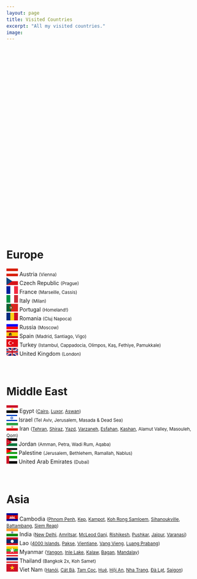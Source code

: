 ```yaml
---
layout: page
title: Visited Countries
excerpt: "All my visited countries."
image:
---
```


<script src="https://www.amcharts.com/lib/3/ammap.js" type="text/javascript"></script>
<script src="https://www.amcharts.com/lib/3/maps/js/worldHigh.js" type="text/javascript"></script>
<script src="https://www.amcharts.com/lib/3/themes/dark.js" type="text/javascript"></script>
<div id="mapdiv" style="width: 1000px; height: 450px;"></div>
<script type="text/javascript">
var map = AmCharts.makeChart("mapdiv",{
type: "map",
theme: "dark",
projection: "mercator",
panEventsEnabled : true,
backgroundColor : "#535364",
backgroundAlpha : 1,
zoomControl: {
zoomControlEnabled : true
},
dataProvider : {
map : "worldHigh",
getAreasFromMap : true,
areas :
[
  {
    "id": "AT",
    "showAsSelected": true
  },
  {
    "id": "CZ",
    "showAsSelected": true
  },
  {
    "id": "FR",
    "showAsSelected": true
  },
  {
    "id": "IT",
    "showAsSelected": true
  },
  {
    "id": "PT",
    "showAsSelected": true
  },
  {
    "id": "RO",
    "showAsSelected": true
  },
  {
    "id": "ES",
    "showAsSelected": true
  },
  {
    "id": "TR",
    "showAsSelected": true
  },
  {
    "id": "GB",
    "showAsSelected": true
  },
  {
    "id": "KH",
    "showAsSelected": true
  },
  {
    "id": "IN",
    "showAsSelected": true
  },
  {
    "id": "LA",
    "showAsSelected": true
  },
  {
    "id": "MM",
    "showAsSelected": true
  },
  {
    "id": "TH",
    "showAsSelected": true
  },
  {
    "id": "VN",
    "showAsSelected": true
  },
  {
    "id": "EG",
    "showAsSelected": true
  },
  {
    "id": "IR",
    "showAsSelected": true
  },
  {
    "id": "IL",
    "showAsSelected": true
  },
  {
    "id": "PS",
    "showAsSelected": true
  },
  {
    "id": "JO",
    "showAsSelected": true
  },
  {
    "id": "AE",
    "showAsSelected": true
  },
  {
    "id": "RU",
    "showAsSelected": true
  }
]
},
areasSettings : {
autoZoom : true,
color : "#B4B4B7",
colorSolid : "#3605FC",
selectedColor : "#3605FC",
outlineColor : "#666666",
rollOverColor : "#9EC2F7",
rollOverOutlineColor : "#000000"
}
});
</script>
<br>
<br>
<h1>Europe</h1>
<img src="../images/flags/at.png"/> Austria <small>(Vienna)</small><br>
<img src="../images/flags/cz.png"/> Czech Republic <small>(Prague)</small><br>
<img src="../images/flags/fr.png"/> France <small>(Marseille, Cassis)</small><br>
<img src="../images/flags/it.png"/> Italy <small>(Milan)</small><br>
<img src="../images/flags/pt.png"/> Portugal <small>(Homeland!)</small><br>
<img src="../images/flags/ro.png"/> Romania <small>(Cluj Napoca)</small><br>
<img src="../images/flags/ru.png"/> Russia <small>(Moscow)</small><br>
<img src="../images/flags/es.png"/> Spain <small>(Madrid, Santiago, Vigo)</small><br>
<img src="../images/flags/tr.png"/> Turkey <small>(Istambul, Cappadocia, Olimpos, Kaş, Fethiye, Pamukkale)</small><br>
<img src="../images/flags/gb.png"/> United Kingdom <small>(London)</small><br><br><br>

<h1>Middle East</h1>
<img src="../images/flags/eg.png"/> Egypt <small>(<a href="{{site.url}}/Cairo" target="_blank">Cairo</a>,
<a href="{{site.url}}/Luxor" target="_blank">Luxor</a>,
<a href="{{site.url}}/Aswan" target="_blank">Aswan</a>)</small><br>
<img src="../images/flags/il.png"/> Israel <small>(Tel Aviv, Jerusalem, Masada & Dead Sea)</small><br>
<img src="../images/flags/ir.png"/> Iran <small>(<a href="{{site.url}}/Tehran" target="_blank">Tehran</a>,
<a href="{{site.url}}/Shiraz" target="_blank">Shiraz</a>,
<a href="{{site.url}}/Yazd" target="_blank">Yazd</a>,
<a href="{{site.url}}/Varzaneh" target="_blank">Varzaneh</a>,
<a href="{{site.url}}/Esfahan" target="_blank">Esfahan</a>,
<a href="{{site.url}}/Kashan" target="_blank">Kashan</a>, Alamut Valley, Masouleh, Qom)</small><br>
<img src="../images/flags/jo.png"/> Jordan <small>(Amman, Petra, Wadi Rum, Aqaba)</small><br>
<img src="../images/flags/ps.png"/> Palestine <small>(Jerusalem, Bethlehem, Ramallah, Nablus)</small><br>
<img src="../images/flags/ae.png"/> United Arab Emirates <small>(Dubai)</small><br><br><br>

<h1>Asia</h1>
<img src="../images/flags/kh.png"/> Cambodia <small>(<a href="{{site.url}}/PhnomPenh" target="_blank">Phnom Penh</a>,
  <a href="{{site.url}}/KepKampot" target="_blank">Kep</a>, 
  <a href="{{site.url}}/KepKampot" target="_blank">Kampot</a>,
  <a href="{{site.url}}/Samloem" target="_blank">Koh Rong Samloem</a>,
  <a href="{{site.url}}/Samloem" target="_blank">Sihanoukville</a>,
  <a href="{{site.url}}/Battambang" target="_blank">Battambang</a>,
  <a href="{{site.url}}/SiemReap" target="_blank">Siem Reap</a>)</small><br>
<img src="../images/flags/in.png"/> India 
<small>(<a href="{{site.url}}/Delhi" target="_blank">New Delhi</a>, 
  <a href="{{site.url}}/Amritsar" target="_blank">Amritsar</a>, 
  <a href="{{site.url}}/McLeodGanj" target="_blank">McLeod Ganj</a>, 
  <a href="{{site.url}}/Rishikesh" target="_blank">Rishikesh</a>, 
  <a href="{{site.url}}/Pushkar" target="_blank">Pushkar</a>, 
  <a href="{{site.url}}/Jaipur" target="_blank">Jaipur</a>, 
  <a href="{{site.url}}/Varanasi" target="_blank">Varanasi</a>)</small><br>
<img src="../images/flags/la.png"/> Lao 
<small>(<a href="{{site.url}}/4000Islands" target="_blank">4000 Islands</a>, 
  <a href="{{site.url}}/Pakse" target="_blank">Pakse</a>, 
  <a href="{{site.url}}/Vientiane" target="_blank">Vientiane</a>, 
  <a href="{{site.url}}/VangVieng" target="_blank">Vang Vieng</a>, 
  <a href="{{site.url}}/LuangPrabang" target="_blank">Luang Prabang</a>)</small><br>
<img src="../images/flags/mm.png"/> Myanmar 
<small>(<a href="{{site.url}}/Land-of-Smiles-1" target="_blank">Yangon</a>, 
  <a href="{{site.url}}/Land-of-Smiles-2" target="_blank">Inle Lake</a>, 
  <a href="{{site.url}}/Land-of-Smiles-3" target="_blank">Kalaw</a>, 
  <a href="{{site.url}}/Land-of-Smiles-4" target="_blank">Bagan</a>, 
  <a href="{{site.url}}/Land-of-Smiles-7" target="_blank">Mandalay</a>)</small><br>
<img src="../images/flags/th.png"/> Thailand <small>(Bangkok 2x, Koh Samet)</small><br>
<img src="../images/flags/vn.png"/> Viet Nam 
<small>(<a href="{{site.url}}/Hanoi" target="_blank">Hanói</a>, 
  <a href="{{site.url}}/CatBa" target="_blank">Cát Bà</a>, 
  <a href="{{site.url}}/TamCoc" target="_blank">Tam Coc</a>, 
  <a href="{{site.url}}/Hue" target="_blank">Hué</a>,
  <a href="{{site.url}}/HoiAn" target="_blank">Hội An</a>,
  <a href="{{site.url}}/Dalat" target="_blank">Nha Trang</a>,
  <a href="{{site.url}}/Dalat" target="_blank">Đà Lạt</a>, 
  <a href="{{site.url}}/HCMC" target="_blank">Saigon</a>)</small><br><br>
